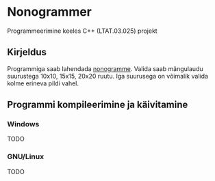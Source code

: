 # Nonogrammer
Programmeerimine keeles C++ (LTAT.03.025) projekt
## Kirjeldus
Programmiga saab lahendada [nonogramme](https://en.wikipedia.org/wiki/Nonogram). Valida saab mängulaudu suurustega 10x10, 15x15, 20x20 ruutu. Iga suurusega on võimalik valida kolme erineva pildi vahel.
## Programmi kompileerimine ja käivitamine
### Windows
TODO
### GNU/Linux
TODO
